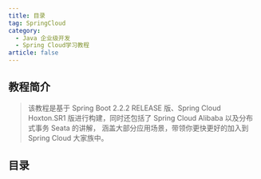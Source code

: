 ```yaml
---
title: 目录
tag: SpringCloud
category:
  - Java 企业级开发
  - Spring Cloud学习教程
article: false
---
```


## 教程简介

> 该教程是基于 Spring Boot 2.2.2 RELEASE 版、Spring Cloud Hoxton.SR1 版进行构建，同时还包括了 Spring Cloud Alibaba 以及分布式事务 Seata 的讲解， 涵盖大部分应用场景，带领你更快更好的加入到 Spring Cloud 大家族中。

## 目录

